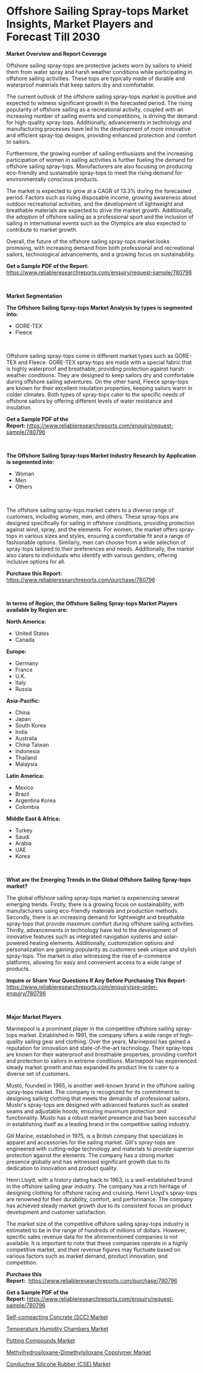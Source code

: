 <p><h1>Offshore Sailing Spray-tops Market Insights, Market Players and Forecast Till 2030</h1></p><p><strong>Market Overview and Report Coverage</strong></p>
<p><p>Offshore sailing spray-tops are protective jackets worn by sailors to shield them from water spray and harsh weather conditions while participating in offshore sailing activities. These tops are typically made of durable and waterproof materials that keep sailors dry and comfortable.</p><p>The current outlook of the offshore sailing spray-tops market is positive and expected to witness significant growth in the forecasted period. The rising popularity of offshore sailing as a recreational activity, coupled with an increasing number of sailing events and competitions, is driving the demand for high-quality spray-tops. Additionally, advancements in technology and manufacturing processes have led to the development of more innovative and efficient spray-top designs, providing enhanced protection and comfort to sailors.</p><p>Furthermore, the growing number of sailing enthusiasts and the increasing participation of women in sailing activities is further fueling the demand for offshore sailing spray-tops. Manufacturers are also focusing on producing eco-friendly and sustainable spray-tops to meet the rising demand for environmentally conscious products.</p><p>The market is expected to grow at a CAGR of 13.3% during the forecasted period. Factors such as rising disposable income, growing awareness about outdoor recreational activities, and the development of lightweight and breathable materials are expected to drive the market growth. Additionally, the adoption of offshore sailing as a professional sport and the inclusion of sailing in international events such as the Olympics are also expected to contribute to market growth.</p><p>Overall, the future of the offshore sailing spray-tops market looks promising, with increasing demand from both professional and recreational sailors, technological advancements, and a growing focus on sustainability.</p></p>
<p><strong>Get a Sample PDF of the Report:</strong> <a href="https://www.reliableresearchreports.com/enquiry/request-sample/780796">https://www.reliableresearchreports.com/enquiry/request-sample/780796</a></p>
<p>&nbsp;</p>
<p><strong>Market Segmentation</strong></p>
<p><strong>The Offshore Sailing Spray-tops Market Analysis by types is segmented into:</strong></p>
<p><ul><li>GORE-TEX</li><li>Fleece</li></ul></p>
<p>&nbsp;</p>
<p><p>Offshore sailing spray-tops come in different market types such as GORE-TEX and Fleece. GORE-TEX spray-tops are made with a special fabric that is highly waterproof and breathable, providing protection against harsh weather conditions. They are designed to keep sailors dry and comfortable during offshore sailing adventures. On the other hand, Fleece spray-tops are known for their excellent insulation properties, keeping sailors warm in colder climates. Both types of spray-tops cater to the specific needs of offshore sailors by offering different levels of water resistance and insulation.</p></p>
<p><strong>Get a Sample PDF of the Report:</strong>&nbsp;<a href="https://www.reliableresearchreports.com/enquiry/request-sample/780796">https://www.reliableresearchreports.com/enquiry/request-sample/780796</a></p>
<p>&nbsp;</p>
<p><strong>The Offshore Sailing Spray-tops Market Industry Research by Application is segmented into:</strong></p>
<p><ul><li>Woman</li><li>Men</li><li>Others</li></ul></p>
<p>&nbsp;</p>
<p><p>The offshore sailing spray-tops market caters to a diverse range of customers, including women, men, and others. These spray-tops are designed specifically for sailing in offshore conditions, providing protection against wind, spray, and the elements. For women, the market offers spray-tops in various sizes and styles, ensuring a comfortable fit and a range of fashionable options. Similarly, men can choose from a wide selection of spray-tops tailored to their preferences and needs. Additionally, the market also caters to individuals who identify with various genders, offering inclusive options for all.</p></p>
<p><strong>Purchase this Report:</strong>&nbsp; <a href="https://www.reliableresearchreports.com/purchase/780796">https://www.reliableresearchreports.com/purchase/780796</a></p>
<p>&nbsp;</p>
<p><strong>In terms of Region, the Offshore Sailing Spray-tops Market Players available by Region are:</strong></p>
<p>
    <p> <strong> North America: </strong>
        <ul>
            <li>United States</li>
            <li>Canada</li>
        </ul>
        </p> 
    <p> <strong> Europe: </strong>
        <ul>
            <li>Germany</li>
            <li>France</li>
            <li>U.K.</li>
            <li>Italy</li>
            <li>Russia</li>
        </ul>
        </p> 
    <p> <strong> Asia-Pacific: </strong>
        <ul>
            <li>China</li>
            <li>Japan</li>
            <li>South Korea</li>
            <li>India</li>
            <li>Australia</li>
            <li>China Taiwan</li>
            <li>Indonesia</li>
            <li>Thailand</li>
            <li>Malaysia</li>
        </ul>
        </p> 
    <p> <strong> Latin America: </strong>
        <ul>
            <li>Mexico</li>
            <li>Brazil</li>
            <li>Argentina Korea</li>
            <li>Colombia</li>
        </ul>
        </p> 
    <p> <strong> Middle East & Africa: </strong>
        <ul>
            <li>Turkey</li>
            <li>Saudi</li>
            <li>Arabia</li>
            <li>UAE</li>
            <li>Korea</li>
        </ul>
    </p>
    </p>
<p>&nbsp;</p>
<p><strong>What are the Emerging Trends in the Global Offshore Sailing Spray-tops market?</strong></p>
<p><p>The global offshore sailing spray-tops market is experiencing several emerging trends. Firstly, there is a growing focus on sustainability, with manufacturers using eco-friendly materials and production methods. Secondly, there is an increasing demand for lightweight and breathable spray-tops that provide maximum comfort during offshore sailing activities. Thirdly, advancements in technology have led to the development of innovative features such as integrated navigation systems and solar-powered heating elements. Additionally, customization options and personalization are gaining popularity as customers seek unique and stylish spray-tops. The market is also witnessing the rise of e-commerce platforms, allowing for easy and convenient access to a wide range of products.</p></p>
<p><strong>Inquire or Share Your Questions If Any Before Purchasing This Report</strong>- <a href="https://www.reliableresearchreports.com/enquiry/pre-order-enquiry/780796">https://www.reliableresearchreports.com/enquiry/pre-order-enquiry/780796</a></p>
<p>&nbsp;</p>
<p><strong>Major Market Players</strong></p>
<p><p>Marinepool is a prominent player in the competitive offshore sailing spray-tops market. Established in 1991, the company offers a wide range of high-quality sailing gear and clothing. Over the years, Marinepool has gained a reputation for innovation and state-of-the-art technology. Their spray-tops are known for their waterproof and breathable properties, providing comfort and protection to sailors in extreme conditions. Marinepool has experienced steady market growth and has expanded its product line to cater to a diverse set of customers.</p><p>Musto, founded in 1965, is another well-known brand in the offshore sailing spray-tops market. The company is recognized for its commitment to designing sailing clothing that meets the demands of professional sailors. Musto's spray-tops are designed with advanced features such as sealed seams and adjustable hoods, ensuring maximum protection and functionality. Musto has a robust market presence and has been successful in establishing itself as a leading brand in the competitive sailing industry.</p><p>Gill Marine, established in 1975, is a British company that specializes in apparel and accessories for the sailing market. Gill's spray-tops are engineered with cutting-edge technology and materials to provide superior protection against the elements. The company has a strong market presence globally and has witnessed significant growth due to its dedication to innovation and product quality.</p><p>Henri Lloyd, with a history dating back to 1963, is a well-established brand in the offshore sailing gear industry. The company has a rich heritage of designing clothing for offshore racing and cruising. Henri Lloyd's spray-tops are renowned for their durability, comfort, and performance. The company has achieved steady market growth due to its consistent focus on product development and customer satisfaction.</p><p>The market size of the competitive offshore sailing spray-tops industry is estimated to be in the range of hundreds of millions of dollars. However, specific sales revenue data for the aforementioned companies is not available. It is important to note that these companies operate in a highly competitive market, and their revenue figures may fluctuate based on various factors such as market demand, product innovation, and competition.</p></p>
<p><strong>Purchase this Report:</strong>&nbsp;&nbsp;<a href="https://www.reliableresearchreports.com/purchase/780796">https://www.reliableresearchreports.com/purchase/780796</a></p>
<p></p>
<p><strong>Get a Sample PDF of the Report:</strong>&nbsp;<a href="https://www.reliableresearchreports.com/enquiry/request-sample/780796">https://www.reliableresearchreports.com/enquiry/request-sample/780796</a></p>
<p><p><a href="https://medium.com/@donaldortega4f/self-compacting-concrete-scc-market-the-key-to-successful-business-strategy-forecast-till-2030-d011a9531ef9">Self-compacting Concrete (SCC) Market</a></p><p><a href="https://medium.com/@elwyncarter2023/temperature-humidity-chambers-market-analysis-its-cagr-market-segmentation-and-global-industry-27d0285a5add">Temperature Humidity Chambers Market</a></p><p><a href="https://www.linkedin.com/pulse/potting-compounds-market-challenges-opportunities-growth-drivers/">Potting Compounds Market</a></p><p><a href="https://www.linkedin.com/pulse/methylhydrosiloxane-dimethylsiloxane-copolymer-market-1c/">Methylhydrosiloxane-Dimethylsiloxane Copolymer Market</a></p><p><a href="https://www.linkedin.com/pulse/conductive-silicone-rubber-cse-market-size-share-global/">Conductive Silicone Rubber (CSE) Market</a></p></p>